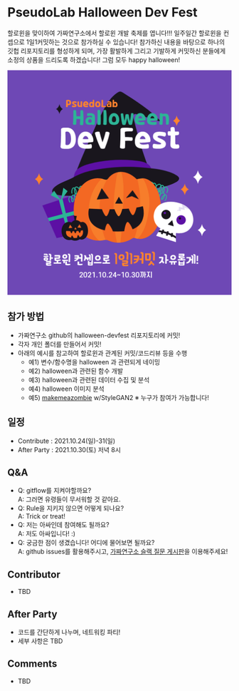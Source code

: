 # PseudoLab Halloween Dev Fest
할로윈을 맞이하여 가짜연구소에서 할로윈 개발 축제를 엽니다!!! 일주일간 할로윈을 컨셉으로 1일1커밋하는 것으로 참가하실 수 있습니다! 참가하신 내용을 바탕으로 하나의 깃헙 리포지토리를 형성하게 되며, 가장 활발하게 그리고 기발하게 커밋하신 분들에게 소정의 상품을 드리도록 하겠습니다! 그럼 모두 happy halloween!

![](images/pseudolab_halloween_dev_fest-001.png)

## 참가 방법
- 가짜연구소 github의 halloween-devfest 리포지토리에 커밋!
- 각자 개인 폴더를 만들어서 커밋!
- 아래의 예시를 참고하여 할로윈과 관계된 커밋/코드리뷰 등을 수행
  - 예1) 변수/함수명을 halloween 과 관련되게 네이밍
  - 예2) halloween과 관련된 함수 개발
  - 예3) halloween과 관련된 데이터 수집 및 분석
  - 예4) halloween 이미지 분석
  - 예5) [makemeazombie](https://makemeazombie.com/) w/StyleGAN2
※ 누구가 참여가 가능합니다!

## 일정
- Contribute  : 2021.10.24(일)-31(일)
- After Party : 2021.10.30(토) 저녁 8시

## Q&A
- Q: gitflow를 지켜야할까요? <br/>
  A: 그러면 유령들이 무서워할 것 같아요.
- Q: Rule을 지키지 않으면 어떻게 되나요? <br/>
  A: Trick or treat!
- Q: 저는 아싸인데 참여해도 될까요? <br/>
  A: 저도 아싸입니다! :)
- Q: 궁금한 점이 생겼습니다! 어디에 물어보면 될까요? <br/>
  A: github issues를 활용해주시고, [가짜연구소 슬랙 질문 게시판](https://join.slack.com/t/pseudolab/shared_invite/zt-w3v4td04-_MQz7JrdvG9qjpOYmFIzbA)을 이용해주세요!

## Contributor
- TBD

## After Party
- 코드를 간단하게 나누며, 네트워킹 파티!
- 세부 사항은 TBD

## Comments
- TBD
